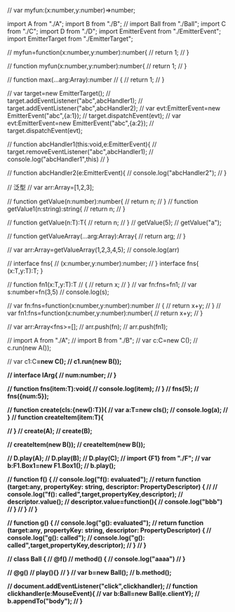 // var myfun:(x:number,y:number)=>number;

import A from "./A";
import B from "./B";
// import Ball from "./Ball";
import C from "./C";
import D from "./D";
import EmitterEvent from "./EmitterEvent";
import EmitterTarget from "./EmitterTarget";

// myfun=function(x:number,y:number):number{
//     return 1;
// }


// function myfun(x:number,y:number):number{
//     return 1;
// }

// function max(...arg:Array<number>):number
// {
//     return 1;
// }

// var target=new EmitterTarget();
// target.addEventListener("abc",abcHandler1);
// target.addEventListener("abc",abcHandler2);
// var evt:EmitterEvent=new EmitterEvent("abc",{a:1});
// target.dispatchEvent(evt);
// var evt:EmitterEvent=new EmitterEvent("abc",{a:2});
// target.dispatchEvent(evt);

// function abcHandler1(this:void,e:EmitterEvent){
//     target.removeEventListener("abc",abcHandler1);
//     console.log("abcHandler1",this)
// }

// function abcHandler2(e:EmitterEvent){
//     console.log("abcHandler2");
// }


// 泛型
// var arr:Array<number>=[1,2,3];


// function getValue(n:number):number{
//     return n;
// }
// function getValue1(n:string):string{
//     return n;
// }

// function getValue<T>(n:T):T{
//     return n;
// }
// getValue<number>(5);
// getValue<string>("a");


// function getValueArray<T>(...arg:Array<T>):Array<T>{
//     return arg;
// }

// var arr:Array<number>=getValueArray<number>(1,2,3,4,5);
// console.log(arr)

// interface fns{
//     (x:number,y:number):number;
// }
interface fns<T>{
    (x:T,y:T):T;
}

// function fn1<T>(x:T,y:T):T
// {
//     return x;
// }
// var fn:fns=fn1;
// var s:number=fn<number>(3,5)
// console.log(s);

// var fn:fns<number>=function(x:number,y:number):number
// {
//     return x+y;
// }
// var fn1:fns<number>=function(x:number,y:number):number{
//     return x+y;
// }


// var arr:Array<fns<number>>=[];
// arr.push(fn);
// arr.push(fn1);

// import A from "./A";
// import B from "./B";
// var c:C<A>=new C();
// c.run(new A());

// var c1:C<B>=new C();
// c1.run(new B());


// interface IArg{
//     num:number;
// }

// function fns<T extends IArg>(item:T):void{
//     console.log(item);
// }
// fns<number>(5);
// fns<IArg>({num:5});

// function create<T>(cls:{new():T}){
//     var a:T=new cls();
//     console.log(a);
// }
// function createItem<T>(item:T){

// }
// create<A>(A);
// create<B>(B);


// createItem<B>(new B());
// createItem<B>(new B());

// D.play(A);
// D.play(B);
// D.play(C);
// import {F1} from "./F";
// var b:F1.Box1=new F1.Box1();
// b.play();


// function f() {
//     console.log("f(): evaluated");
//     return function (target:any, propertyKey: string, descriptor: PropertyDescriptor) {
//         // console.log("f(): called",target,propertyKey,descriptor);
//         descriptor.value();
//         descriptor.value=function(){
//             console.log("bbb")
//         }
//     }
// }

// function g() {
//     console.log("g(): evaluated");
//     return function (target:any, propertyKey: string, descriptor: PropertyDescriptor) {
//         console.log("g(): called");
//         console.log("g(): called",target,propertyKey,descriptor);
//     }
// }

// class Ball {
//     @f()
//     method() {
//         console.log("aaaa")
//     }

//     @g()
//     play(){}
// }
// var b=new Ball();
// b.method();



// document.addEventListener("click",clickhandler);
// function clickhandler(e:MouseEvent){
//     var b:Ball=new Ball(e.clientY);
//     b.appendTo("body");
// }